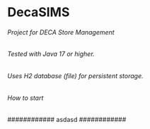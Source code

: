 # DecaSIMS

###### Project for DECA Store Management
###### Tested with Java 17 or higher.
###### Uses H2 database (file) for persistent storage.


###### How to start ######
############ asdasd ############
